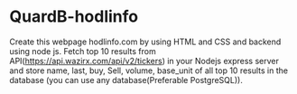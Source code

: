 # QuardB-hodlinfo
Create this webpage hodlinfo.com by using HTML and CSS and backend using node js. Fetch top 10 results from API(https://api.wazirx.com/api/v2/tickers) in your Nodejs express server and store name, last, buy, Sell, volume, base_unit of all top 10 results in the database (you can use any database(Preferable PostgreSQL)).
